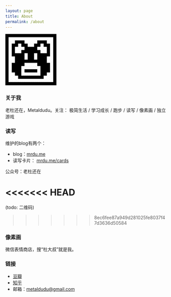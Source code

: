 ```yaml
---
layout: page
title: About
permalink: /about
---
```


![LOGO](/image/logo.jpg)

### 关于我

老杜还在，Metaldudu。关注： 极简生活 / 学习成长 / 跑步 / 读写 / 像素画 / 独立游戏

### 读写

维护的blog有两个：

- blog：[mrdu.me](http://mrdu.me/)
- 读写卡片： [mrdu.me/cards](http://mrdu.me/cards)

公众号：老杜还在

<<<<<<< HEAD
=======
(todo: 二维码)

>>>>>>> 8ec6fee87a949d281025fe8037f47d3636d50584
### 像素画

微信表情商店，搜“杜大叔”就是我。

### 链接

 * [豆瓣](http://www.douban.com/people/metaldudu/)
 * [知乎](http://www.zhihu.com/people/metaldudu)
 * 邮箱：metaldudu@gmail.com